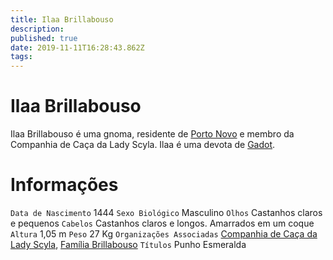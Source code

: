 ```yaml
---
title: Ilaa Brillabouso
description: 
published: true
date: 2019-11-11T16:28:43.862Z
tags: 
---
```


<!-- SUBTITLE: Visão geral sobre Ilaa Brillabouso -->

# Ilaa Brillabouso
Ilaa Brillabouso é uma gnoma, residente de [Porto Novo](http://localhost/lugares/plano-material/drafeon/sudeste-de-drafeon/porto-novo#porto-novo) e membro da Companhia de Caça da Lady Scyla. Ilaa é uma devota de [Gadot](http://localhost/divindades/panteao-das-treze-estrelas/gadot#gadot).

# Informações
`Data de Nascimento` 1444 
`Sexo Biológico` Masculino
`Olhos` Castanhos claros e pequenos
`Cabelos` Castanhos claros e longos. Amarrados em um coque
`Altura` 1,05 m
`Peso` 27 Kg
`Organizações Associadas` [Companhia de Caça da Lady Scyla](http://localhost/faccoes/faccoes-independentes/companhia-de-caca-da-lady-scyla#companhia-de-caca-da-lady-scyla), [Família Brillabouso](http://localhost/faccoes/faccoes-familiares/familia-brillabouso#familia-brillabouso)
`Títulos` Punho Esmeralda



